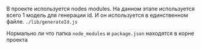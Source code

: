 В проекте используется nodes modules.
На данном этапе используется всего 1 модель для генерации id.
И он используется в единственном файле. `./lib/generateId.js`

Нормально ли что папка `node_modules` и `package.json` находятся в корне проекта